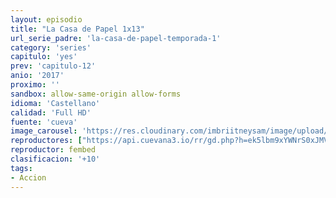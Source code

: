 ```yaml
---
layout: episodio
title: "La Casa de Papel 1x13"
url_serie_padre: 'la-casa-de-papel-temporada-1'
category: 'series'
capitulo: 'yes'
prev: 'capitulo-12'
anio: '2017'
proximo: ''
sandbox: allow-same-origin allow-forms
idioma: 'Castellano'
calidad: 'Full HD'
fuente: 'cueva'
image_carousel: 'https://res.cloudinary.com/imbriitneysam/image/upload/v1546638640/casa-papel-1-poster-min.jpg'
reproductores: ["https://api.cuevana3.io/rr/gd.php?h=ek5lbm9xYWNrS0xJMVp5b21KREk0dFBLbjVkaHhkRGdrOG1jbnBpUnhhS1ZtM1NGbnFQSzFiV2JpcUtGdGNEV3NKcDVlNE81ejh5eTBXZDJhYnpBdDl1U3FadVkyUT09"]
reproductor: fembed
clasificacion: '+10'
tags:
- Accion
---
```












